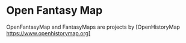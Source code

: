 # Open Fantasy Map

OpenFantasyMap and FantasyMaps are projects by [OpenHistoryMap https://www.openhistorymap.org]
